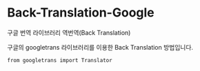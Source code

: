 # Back-Translation-Google
구글 번역 라이브러리 역번역(Back Translation)


구글의 googletrans 라이브러리를 이용한 Back Translation 방법입니다.

```
from googletrans import Translator
```
